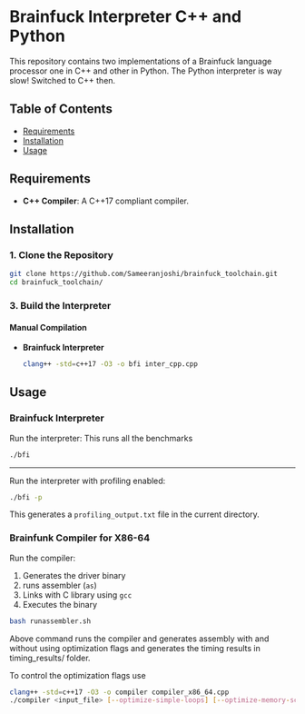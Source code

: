 # Brainfuck Interpreter C++ and Python

This repository contains two implementations of a Brainfuck language processor
one in C++ and other in Python.
The Python interpreter is way slow! Switched to C++ then.

## Table of Contents

- [Requirements](#requirements)
- [Installation](#installation)
- [Usage](#usage)

## Requirements

- **C++ Compiler**: A C++17 compliant compiler.

## Installation

### 1. Clone the Repository

```bash
git clone https://github.com/Sameeranjoshi/brainfuck_toolchain.git
cd brainfuck_toolchain/
```

### 3. Build the Interpreter

#### Manual Compilation

- **Brainfuck Interpreter**

  ```bash
  clang++ -std=c++17 -O3 -o bfi inter_cpp.cpp
  ```

## Usage

### Brainfuck Interpreter

Run the interpreter: This runs all the benchmarks

```bash
./bfi
```
---

Run the interpreter with profiling enabled:
```bash
./bfi -p
```
This generates a `profiling_output.txt` file in the current directory.

### Brainfunk Compiler for X86-64

Run the compiler:

1. Generates the driver binary
2. runs assembler (`as`)
3. Links with C library using `gcc`
4. Executes the binary

```bash
bash runassembler.sh
```
Above command runs the compiler and generates assembly with and without using
optimization flags and generates the timing results in timing_results/ folder.

To control the optimization flags use
```bash
clang++ -std=c++17 -O3 -o compiler compiler_x86_64.cpp
./compiler <input_file> [--optimize-simple-loops] [--optimize-memory-scans]
```

